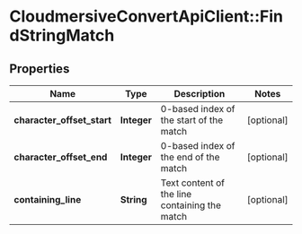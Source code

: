 # CloudmersiveConvertApiClient::FindStringMatch

## Properties
Name | Type | Description | Notes
------------ | ------------- | ------------- | -------------
**character_offset_start** | **Integer** | 0-based index of the start of the match | [optional] 
**character_offset_end** | **Integer** | 0-based index of the end of the match | [optional] 
**containing_line** | **String** | Text content of the line containing the match | [optional] 


